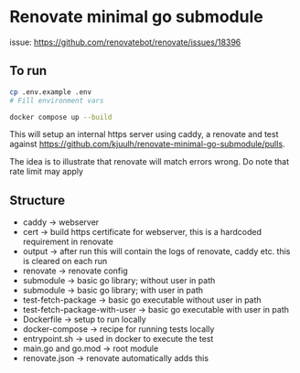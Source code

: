# Renovate minimal go submodule

issue: https://github.com/renovatebot/renovate/issues/18396

## To run

```bash
cp .env.example .env
# Fill environment vars

docker compose up --build
```

This will setup an internal https server using caddy, a renovate and test
against https://github.com/kjuulh/renovate-minimal-go-submodule/pulls.

The idea is to illustrate that renovate will match errors wrong. Do note that
rate limit may apply

## Structure

- caddy -> webserver
- cert -> build https certificate for webserver, this is a hardcoded requirement
  in renovate
- output -> after run this will contain the logs of renovate, caddy etc. this is
  cleared on each run
- renovate -> renovate config
- submodule -> basic go library; without user in path
- submodule -> basic go library; with user in path
- test-fetch-package -> basic go executable without user in path
- test-fetch-package-with-user -> basic go executable with user in path
- Dockerfile -> setup to run locally
- docker-compose -> recipe for running tests locally
- entrypoint.sh -> used in docker to execute the test
- main.go and go.mod -> root module
- renovate.json -> renovate automatically adds this
